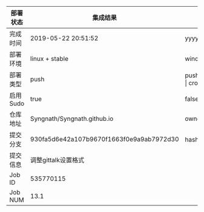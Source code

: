 部署状态 | 集成结果 | 参考值
---|---|---
完成时间 | 2019-05-22 20:51:52 | yyyy-mm-dd hh:mm:ss
部署环境 | linux + stable | window \| linux + stable
部署类型 | push | push \| pull_request \| api \| cron
启用Sudo | true | false \| true
仓库地址 | Syngnath/Syngnath.github.io | owner_name/repo_name
提交分支 | 930fa5d6e42a107b9670f1663f0e9a9ab7972d30 | hash 16位
提交信息 | 调整gittalk设置格式 |
Job ID   | 535770115 |
Job NUM  | 13.1 |
